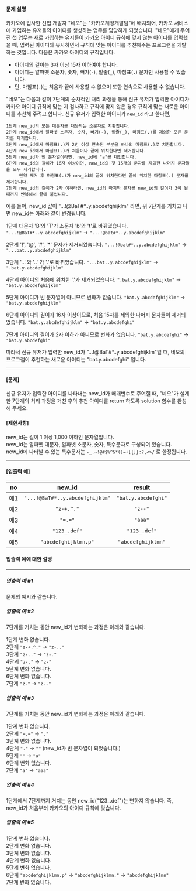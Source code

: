#### 문제 설명
카카오에 입사한 신입 개발자 "네오"는 "카카오계정개발팀"에 배치되어, 카카오 서비스에 가입하는 유저들의 아이디를 생성하는 업무를 담당하게 되었습니다. "네오"에게 주어진 첫 업무는 새로 가입하는 유저들이 카카오 아이디 규칙에 맞지 않는 아이디를 입력했을 때, 입력된 아이디와 유사하면서 규칙에 맞는 아이디를 추천해주는 프로그램을 개발하는 것입니다.
다음은 카카오 아이디의 규칙입니다.

- 아이디의 길이는 3자 이상 15자 이하여야 합니다.
- 아이디는 알파벳 소문자, 숫자, 빼기(`-`), 밑줄(`_`), 마침표(`.`) 문자만 사용할 수 있습니다.
- 단, 마침표(`.`)는 처음과 끝에 사용할 수 없으며 또한 연속으로 사용할 수 없습니다.

"네오"는 다음과 같이 7단계의 순차적인 처리 과정을 통해 신규 유저가 입력한 아이디가 카카오 아이디 규칙에 맞는 지 검사하고 규칙에 맞지 않은 경우 규칙에 맞는 새로운 아이디를 추천해 주려고 합니다.
신규 유저가 입력한 아이디가 `new_id` 라고 한다면,

```
1단계 new_id의 모든 대문자를 대응되는 소문자로 치환합니다.
2단계 new_id에서 알파벳 소문자, 숫자, 빼기(-), 밑줄(_), 마침표(.)를 제외한 모든 문자를 제거합니다.
3단계 new_id에서 마침표(.)가 2번 이상 연속된 부분을 하나의 마침표(.)로 치환합니다.
4단계 new_id에서 마침표(.)가 처음이나 끝에 위치한다면 제거합니다.
5단계 new_id가 빈 문자열이라면, new_id에 "a"를 대입합니다.
6단계 new_id의 길이가 16자 이상이면, new_id의 첫 15개의 문자를 제외한 나머지 문자들을 모두 제거합니다.
     만약 제거 후 마침표(.)가 new_id의 끝에 위치한다면 끝에 위치한 마침표(.) 문자를 제거합니다.
7단계 new_id의 길이가 2자 이하라면, new_id의 마지막 문자를 new_id의 길이가 3이 될 때까지 반복해서 끝에 붙입니다.
```

예를 들어, new_id 값이 "...!@BaT#*..y.abcdefghijklm" 라면, 위 7단계를 거치고 나면 new_id는 아래와 같이 변경됩니다.

1단계 대문자 'B'와 'T'가 소문자 'b'와 't'로 바뀌었습니다.
`"...!@BaT#*..y.abcdefghijklm"` → `"...!@bat#*..y.abcdefghijklm"`

2단계 '!', '@', '#', '*' 문자가 제거되었습니다.
`"...!@bat#*..y.abcdefghijklm"` → `"...bat..y.abcdefghijklm"`

3단계 '...'와 '..' 가 '.'로 바뀌었습니다.
`"...bat..y.abcdefghijklm"` → `".bat.y.abcdefghijklm"`

4단계 아이디의 처음에 위치한 '.'가 제거되었습니다.
`".bat.y.abcdefghijklm"` → `"bat.y.abcdefghijklm"`

5단계 아이디가 빈 문자열이 아니므로 변화가 없습니다.
`"bat.y.abcdefghijklm"` → `"bat.y.abcdefghijklm"`

6단계 아이디의 길이가 16자 이상이므로, 처음 15자를 제외한 나머지 문자들이 제거되었습니다.
`"bat.y.abcdefghijklm"` → `"bat.y.abcdefghi"`

7단계 아이디의 길이가 2자 이하가 아니므로 변화가 없습니다.
`"bat.y.abcdefghi"` → `"bat.y.abcdefghi"`

따라서 신규 유저가 입력한 new_id가 "...!@BaT#*..y.abcdefghijklm"일 때, 네오의 프로그램이 추천하는 새로운 아이디는 "bat.y.abcdefghi" 입니다.

---

#### [문제]
신규 유저가 입력한 아이디를 나타내는 new_id가 매개변수로 주어질 때, "네오"가 설계한 7단계의 처리 과정을 거친 후의 추천 아이디를 return 하도록 solution 함수를 완성해 주세요.

#### [제한사항]
new_id는 길이 1 이상 1,000 이하인 문자열입니다.  
new_id는 알파벳 대문자, 알파벳 소문자, 숫자, 특수문자로 구성되어 있습니다.  
new_id에 나타날 수 있는 특수문자는 `-_.~!@#$%^&*()=+[{]}:?,<>/` 로 한정됩니다.  

---

#### [입출력 예]
| no |	new_id |	result |
| :---: | :---: | :---: |
| 예1 |	`"...!@BaT#*..y.abcdefghijklm"` |	`"bat.y.abcdefghi"` |
| 예2	| `"z-+.^."` |	`"z--"` |
| 예3	| `"=.="` |	`"aaa"` |
| 예4	| `"123_.def"` |	`"123_.def"` |
| 예5	| `"abcdefghijklmn.p"` |	`"abcdefghijklmn"` |

#### 입출력 예에 대한 설명

---

##### 입출력 예 #1
문제의 예시와 같습니다.

##### 입출력 예 #2
7단계를 거치는 동안 new_id가 변화하는 과정은 아래와 같습니다.

1단계 변화 없습니다.  
2단계 `"z-+.^."` → `"z-.."`  
3단계 `"z-.."` → `"z-."`  
4단계 `"z-."` → `"z-"`  
5단계 변화 없습니다.  
6단계 변화 없습니다.  
7단계 `"z-"` → `"z--"`  

##### 입출력 예 #3
7단계를 거치는 동안 new_id가 변화하는 과정은 아래와 같습니다.

1단계 변화 없습니다.  
2단계 `"=.="` → `"."`  
3단계 변화 없습니다.  
4단계 `"."` → `""` (new_id가 빈 문자열이 되었습니다.)  
5단계 `""` → `"a"`  
6단계 변화 없습니다.  
7단계 `"a"` → `"aaa"`  

##### 입출력 예 #4
1단계에서 7단계까지 거치는 동안 new_id("123_.def")는 변하지 않습니다. 즉, new_id가 처음부터 카카오의 아이디 규칙에 맞습니다.

##### 입출력 예 #5
1단계 변화 없습니다.  
2단계 변화 없습니다.  
3단계 변화 없습니다.  
4단계 변화 없습니다.  
5단계 변화 없습니다.  
6단계 `"abcdefghijklmn.p"` → `"abcdefghijklmn."` → `"abcdefghijklmn"`  
7단계 변화 없습니다.  
